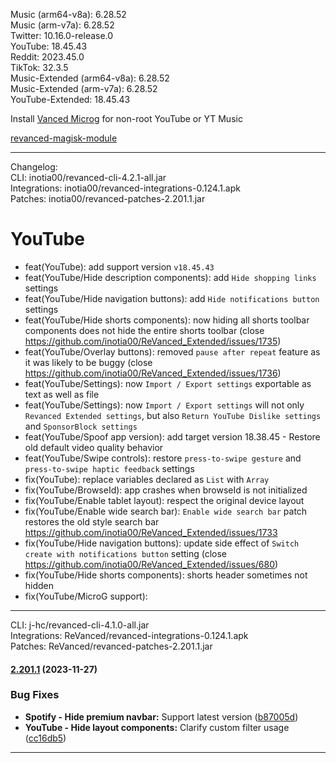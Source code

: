 Music (arm64-v8a): 6.28.52  
Music (arm-v7a): 6.28.52  
Twitter: 10.16.0-release.0  
YouTube: 18.45.43  
Reddit: 2023.45.0  
TikTok: 32.3.5  
Music-Extended (arm64-v8a): 6.28.52  
Music-Extended (arm-v7a): 6.28.52  
YouTube-Extended: 18.45.43  

Install [Vanced Microg](https://github.com/TeamVanced/VancedMicroG/releases) for non-root YouTube or YT Music  

[revanced-magisk-module](https://github.com/j-hc/revanced-magisk-module)  

---
Changelog:  
CLI: inotia00/revanced-cli-4.2.1-all.jar  
Integrations: inotia00/revanced-integrations-0.124.1.apk  
Patches: inotia00/revanced-patches-2.201.1.jar  

YouTube
==
- feat(YouTube): add support version `v18.45.43`
- feat(YouTube/Hide description components): add `Hide shopping links` settings
- feat(YouTube/Hide navigation buttons): add `Hide notifications button` settings
- feat(YouTube/Hide shorts components): now hiding all shorts toolbar components does not hide the entire shorts toolbar (close https://github.com/inotia00/ReVanced_Extended/issues/1735)
- feat(YouTube/Overlay buttons): removed `pause after repeat` feature as it was likely to be buggy (close https://github.com/inotia00/ReVanced_Extended/issues/1736)
- feat(YouTube/Settings): now `Import / Export settings` exportable as text as well as file
- feat(YouTube/Settings): now `Import / Export settings` will not only `Revanced Extended settings`, but also `Return YouTube Dislike settings` and `SponsorBlock settings`
- feat(YouTube/Spoof app version): add target version 18.38.45 - Restore old default video quality behavior
- feat(YouTube/Swipe controls): restore `press-to-swipe gesture` and `press-to-swipe haptic feedback` settings
- fix(YouTube): replace variables declared as `List` with `Array`
- fix(YouTube/BrowseId): app crashes when browseId is not initialized
- fix(YouTube/Enable tablet layout): respect the original device layout
- fix(YouTube/Enable wide search bar): `Enable wide search bar` patch restores the old style search bar https://github.com/inotia00/ReVanced_Extended/issues/1733
- fix(YouTube/Hide navigation buttons): update side effect of `Switch create with notifications button` setting (close https://github.com/inotia00/ReVanced_Extended/issues/680)
- fix(YouTube/Hide shorts components): shorts header sometimes not hidden
- fix(YouTube/MicroG support): 
---
CLI: j-hc/revanced-cli-4.1.0-all.jar  
Integrations: ReVanced/revanced-integrations-0.124.1.apk  
Patches: ReVanced/revanced-patches-2.201.1.jar  

#### [2.201.1](https://github.com/ReVanced/revanced-patches/compare/v2.201.0...v2.201.1) (2023-11-27)
### Bug Fixes
* **Spotify - Hide premium navbar:** Support latest version ([b87005d](https://github.com/ReVanced/revanced-patches/commit/b87005de0c40293f85d3997f43b353a87a925156))
* **YouTube - Hide layout components:** Clarify custom filter usage ([cc16db5](https://github.com/ReVanced/revanced-patches/commit/cc16db56d1c9925852265fcebb459d9620cd1b92))

---  

